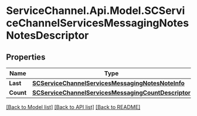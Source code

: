 # ServiceChannel.Api.Model.SCServiceChannelServicesMessagingNotesNotesDescriptor

## Properties

Name | Type | Description | Notes
------------ | ------------- | ------------- | -------------
**Last** | [**SCServiceChannelServicesMessagingNotesNoteInfo**](SCServiceChannelServicesMessagingNotesNoteInfo.md) |  | [optional] 
**Count** | [**SCServiceChannelServicesMessagingCountDescriptor**](SCServiceChannelServicesMessagingCountDescriptor.md) |  | [optional] 

[[Back to Model list]](../README.md#documentation-for-models) [[Back to API list]](../README.md#documentation-for-api-endpoints) [[Back to README]](../README.md)

